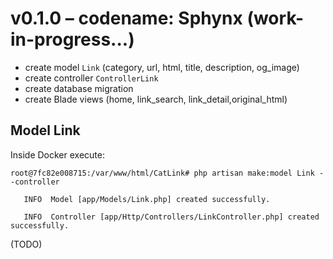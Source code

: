 # v0.1.0 – codename: Sphynx (work-in-progress...)

- create model `Link` (category, url, html, title, description, og_image)
- create controller `ControllerLink`
- create database migration
- create Blade views (home, link_search, link_detail,original_html) 

## Model Link

Inside Docker execute:

```
root@7fc82e008715:/var/www/html/CatLink# php artisan make:model Link --controller

   INFO  Model [app/Models/Link.php] created successfully.  

   INFO  Controller [app/Http/Controllers/LinkController.php] created successfully.
```

(TODO)
